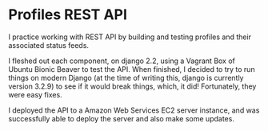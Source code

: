 # Profiles REST API

I practice working with REST API by building and testing profiles and their
associated status feeds.

I fleshed out each component, on django 2.2, using a Vagrant Box of
Ubuntu Bionic Beaver to test the API. When finished, I decided to try to run
things on modern Django (at the time of writing this, django is currently
version 3.2.9) to see if it would break things, which, it did! Fortunately,
they were easy fixes.

I deployed the API to a Amazon Web Services EC2 server instance, and was
successfully able to deploy the server and also make some updates.
